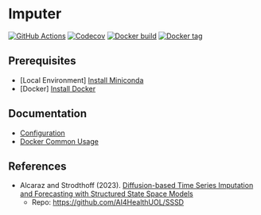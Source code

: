 # Imputer
<p align="left">
  <a href="https://github.com/SpaceTimeViz/imputer/actions"><img src="https://github.com/SpaceTimeViz/imputer/workflows/Test/badge.svg" alt="GitHub Actions"/></a>
  <a href="https://codecov.io/gh/SpaceTimeViz/imputer"><img src="https://codecov.io/gh/SpaceTimeViz/imputer/graph/badge.svg?token=gtKjUUupSz" alt="Codecov"/></a>
  <a href="https://hub.docker.com/repository/docker/egpivo/imputer"><img src="https://img.shields.io/docker/automated/egpivo/imputer" alt="Docker build"/></a>
  <a href="https://hub.docker.com/repository/docker/egpivo/imputer"><img src="https://img.shields.io/docker/v/egpivo/imputer" alt="Docker tag"/></a>
</p>

## Prerequisites
- [Local Environment] [Install Miniconda](https://docs.anaconda.com/free/miniconda/miniconda-install/)
- [Docker] [Install Docker](https://docs.docker.com/get-docker/)

## Documentation
- [Configuration](configs/README.md)
- [Docker Common Usage](envs/docker/README.md)

## References
- Alcaraz and Strodthoff (2023). [Diffusion-based Time Series Imputation and Forecasting with Structured State Space Models](https://arxiv.org/pdf/2208.09399.pdf)
  - Repo: https://github.com/AI4HealthUOL/SSSD
